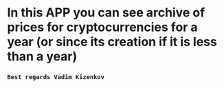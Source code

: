 # In this APP you can see archive of prices for cryptocurrencies for a year (or since its creation if it is less than a year)

### `Best regards Vadim Kizenkov`